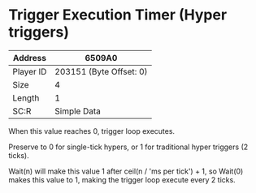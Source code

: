 #  Trigger Execution Timer (Hyper triggers)
Address   | 6509A0
----------|-------------
Player ID | 203151 (Byte Offset: 0)
Size 	  | 4
Length 	  | 1
SC:R      | Simple Data

When this value reaches 0, trigger loop executes.

Preserve to 0 for single-tick hypers, or 1 for traditional hyper triggers (2 ticks).

Wait(n) will make this value 1 after ceil(n / 'ms per tick') + 1, so Wait(0) makes this value to 1, making the trigger loop execute every 2 ticks.
